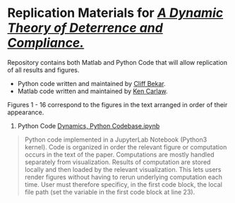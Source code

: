# Replication Materials for [_A Dynamic Theory of Deterrence and Compliance._](https://github.com/cliffbekar/dynamic_deterrence/blob/main/A%20Dynamic%20Theory%20of%20Deterrence%20and%20Compliance.pdf)

Repository contains both Matlab and Python Code that will allow replication of all results and figures.

* Python code written and maintained by [Cliff Bekar](https://sites.google.com/a/lclark.edu/bekar/home).
* Matlab code written and maintained by [Ken Carlaw](https://epp.ok.ubc.ca/about/contact/kenneth-carlaw/).


Figures 1 - 16 correspond to the figures in the text arranged in order of their appearance.


1. Python Code [Dynamics, Python Codebase.ipynb](https://github.com/cliffbekar/dynamic_deterrence/blob/main/Python/Dynamics%2C%20Python%20Codebase.ipynb)

> Python code implemented in a JupyterLab Notebook (Python3 kernel). Code is organized in order the relevant figure or computation occurs in the text of the paper. Computations are mostly handled separately from visualization. Results of computation are stored locally and then loaded by the relevant visualization. This lets users render figures without having to rerun underlying computation each time. User must therefore specificy, in the first code block, the local file path (set the variable in the first code block at line 23).
